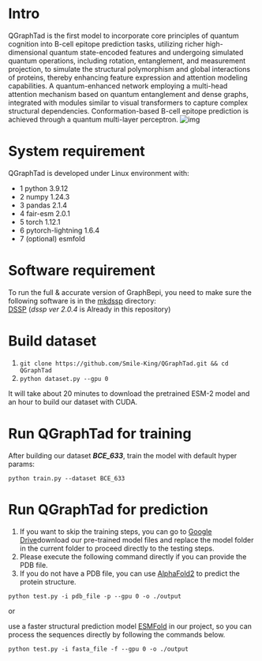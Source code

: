 # Intro
QGraphTad is the first model to incorporate core principles of quantum cognition into B-cell epitope prediction tasks, utilizing richer high-dimensional quantum state-encoded features and undergoing simulated quantum operations, including rotation, entanglement, and measurement projection, to simulate the structural polymorphism and global interactions of proteins, thereby enhancing feature expression and attention modeling capabilities. A quantum-enhanced network employing a multi-head attention mechanism based on quantum entanglement and dense graphs, integrated with modules similar to visual transformers to capture complex structural dependencies. Conformation-based B-cell epitope prediction is achieved through a quantum multi-layer perceptron.
![img](./Fig.png)

# System requirement
QGraphTad is developed under Linux environment with:
- 1 python 3.9.12
- 2 numpy 1.24.3
- 3 pandas 2.1.4
- 4 fair-esm 2.0.1
- 5 torch 1.12.1
- 6 pytorch-lightning 1.6.4
- 7 (optional) esmfold

# Software requirement
To run the full & accurate version of GraphBepi, you need to make sure the following software is in the [mkdssp](./mkdssp) directory:  
[DSSP](https://github.com/cmbi/dssp) (*dssp ver 2.0.4* is Already in this repository) 
# Build dataset
1. `git clone https://github.com/Smile-King/QGraphTad.git && cd QGraphTad`
2. `python dataset.py --gpu 0`

It will take about 20 minutes to download the pretrained ESM-2 model and an hour to build our dataset with CUDA.

# Run QGraphTad for training
After building our dataset ***BCE_633***, train the model with default hyper params:
```
python train.py --dataset BCE_633
```
# Run QGraphTad for prediction
1) If you want to skip the training steps, you can go to [Google Drive](https://drive.google.com/drive/folders/1qDq-3L1CfKLnBFCD5_d05HYcpW6c-CzW?usp=sharing)download our pre-trained model files and replace the model folder in the current folder to proceed directly to the testing steps.
2) Please execute the following command directly if you can provide the PDB file.
3) If you do not have a PDB file, you can use [AlphaFold2](http://bio-web1.nscc-gz.cn/app/alphaFold2_bio) to predict the protein structure. 

```
python test.py -i pdb_file -p --gpu 0 -o ./output
```

or

use a faster structural prediction model [ESMFold](https://github.com/facebookresearch/esm) in our project, so you can process the sequences directly by following the commands below.

```
python test.py -i fasta_file -f --gpu 0 -o ./output
```
